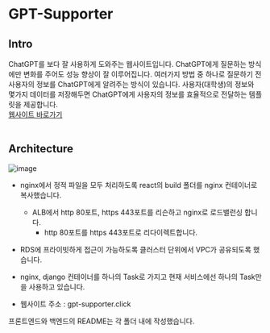 # GPT-Supporter

## Intro

ChatGPT를 보다 잘 사용하게 도와주는 웹사이트입니다.
ChatGPT에게 질문하는 방식에만 변화를 주어도 성능 향상이 잘 이루어집니다.
여러가지 방법 중 하나로 질문하기 전 사용자의 정보를 ChatGPT에게 알려주는 방식이 있습니다.
사용자(대학생)의 정보와 몇가지 데이터를 저장해두면 ChatGPT에게 사용자의 정보를 효율적으로 전달하는 템플릿을 제공합니다.
<br>
[웹사이트 바로가기](https://gpt-supporter.click)
<br><br>

## Architecture

![image](https://github.com/SonJinHYo/GPT-Supporter/assets/88013439/a15072cd-c194-4e20-9743-6e66e8fbcc12)


- nginx에서 정적 파일을 모두 처리하도록 react의 build 폴더를 nginx 컨테이너로 복사했습니다.
  - ALB에서 http 80포트, https 443포트를 리슨하고 nginx로 로드밸런싱 합니다.
    - http 80포트를 https 443포트로 리다이렉트합니다.
- RDS에 프라이빗하게 접근이 가능하도록 클러스터 단위에서 VPC가 공유되도록 했습니다.
- nginx, django 컨테이너를 하나의 Task로 가지고 현재 서비스에선 하나의 Task만을 사용하고 있습니다.

- 웹사이트 주소 : gpt-supporter.click

프론트엔드와 백엔드의 README는 각 폴더 내에 작성했습니다.




